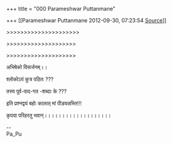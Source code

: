 +++
title = "000 Parameshwar Puttanmane"

+++
[[Parameshwar Puttanmane	2012-09-30, 07:23:54 [Source](https://groups.google.com/g/bvparishat/c/ewS1Uo60JKo)]]



\>\>\>\>\>\>\>\>\>\>\>\>\>\>\>\>\>\>\>\>\>

\>\>\>\>\>\>\>\>\>\>\>\>\>\>\>\>\>\>\>\>

\>\>\>\>\>\>\>\>\>\>\>\>\>\>\>\>\>\>\>\>

अभिषेको विसर्जनम्।।

  

श्लोकोऽयं कुत्र पठितः ??? 

तस्य पूर्व-पाद-गत -शब्दाः के ???

इति प्रश्नद्वयं बहोः कालात् मां पीडयन्नस्ति!!!

कृपया परिहरतु भवान्।।।।।।।।।।।।।।।।।।।  

  

--  
Pa_Pu  

